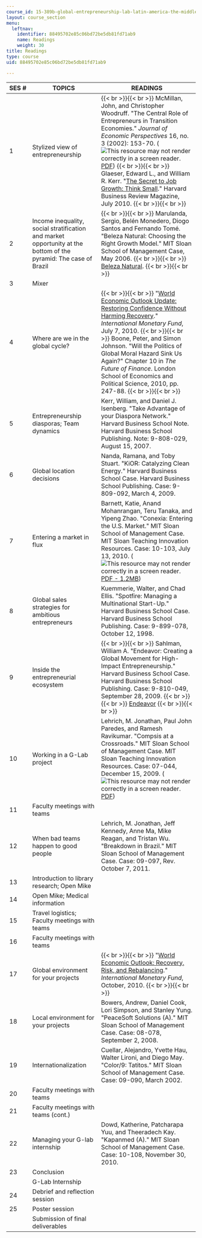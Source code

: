 ```yaml
---
course_id: 15-389b-global-entrepreneurship-lab-latin-america-the-middle-east-and-africa-fall-2010
layout: course_section
menu:
  leftnav:
    identifier: 88495702e85c06bd72be5db81fd71ab9
    name: Readings
    weight: 30
title: Readings
type: course
uid: 88495702e85c06bd72be5db81fd71ab9

---
```


| SES # | TOPICS | READINGS |
| --- | --- | --- |
| 1 | Stylized view of entrepreneurship |  {{< br >}}{{< br >}} McMillan, John, and Christopher Woodruff. "The Central Role of Entrepreneurs in Transition Economies." _Journal of Economic Perspectives_ 16, no. 3 (2002): 153-70. (![This resource may not render correctly in a screen reader.](/images/inacessible.gif)[PDF](https://www.aeaweb.org/articles?id=10.1257/089533002760278767)) {{< br >}}{{< br >}} Glaeser, Edward L., and William R. Kerr. "[The Secret to Job Growth: Think Small](http://hbr.org/2010/07/the-secret-to-job-growth-think-small/ar/1)." Harvard Business Review Magazine, July 2010. {{< br >}}{{< br >}}  |
| 2 | Income inequality, social stratification and market opportunity at the bottom of the pyramid: The case of Brazil |  {{< br >}}{{< br >}} Marulanda, Sergio, Belén Monedero, Diogo Santos and Fernando Tomé. "Beleza Natural: Choosing the Right Growth Model." MIT Sloan School of Management Case, May 2006. {{< br >}}{{< br >}} [Beleza Natural](http://www.belezanatural.com.br/). {{< br >}}{{< br >}}  |
| 3 | Mixer | &nbsp; |
| 4 | Where are we in the global cycle? |  {{< br >}}{{< br >}} "[World Economic Outlook Update: Restoring Confidence Without Harming Recovery](http://www.imf.org/external/pubs/ft/weo/2010/update/02/index.htm)." _International Monetary Fund_, July 7, 2010. {{< br >}}{{< br >}} Boone, Peter, and Simon Johnson. "Will the Politics of Global Moral Hazard Sink Us Again?" Chapter 10 in _The Future of Finance_. London School of Economics and Political Science, 2010, pp. 247-88. {{< br >}}{{< br >}}  |
| 5 | Entrepreneurship diasporas; Team dynamics | Kerr, William, and Daniel J. Isenberg. "Take Advantage of your Diaspora Network." Harvard Business School Note. Harvard Business School Publishing. Note: 9-808-029, August 15, 2007. |
| 6 | Global location decisions | Nanda, Ramana, and Toby Stuart. "KiOR: Catalyzing Clean Energy." Harvard Business School Case. Harvard Business School Publishing. Case: 9-809-092, March 4, 2009. |
| 7 | Entering a market in flux | Barnett, Katie, Anand Mohanrangan, Teru Tanaka, and Yipeng Zhao. "Conexia: Entering the U.S. Market." MIT Sloan School of Management Case. MIT Sloan Teaching Innovation Resources. Case: 10-103, July 13, 2010. (![This resource may not render correctly in a screen reader.](/images/inacessible.gif)[PDF - 1.2MB](https://mitsloan.mit.edu/LearningEdge/CaseDocs/08-074%20PPS%20tv%20Lehrich.pdf)) |
| 8 | Global sales strategies for ambitious entrepreneurs | Kuemmerie, Walter, and Chad Ellis. "Spotfire: Managing a Multinational Start-Up." Harvard Business School Case. Harvard Business School Publishing. Case: 9-899-078, October 12, 1998. |
| 9 | Inside the entrepreneurial ecosystem |  {{< br >}}{{< br >}} Sahlman, William A. "Endeavor: Creating a Global Movement for High-Impact Entrepreneurship." Harvard Business School Case. Harvard Business School Publishing. Case: 9-810-049, September 28, 2009. {{< br >}}{{< br >}} [Endeavor](http://www.endeavor.org/) {{< br >}}{{< br >}}  |
| 10 | Working in a G-Lab project | Lehrich, M. Jonathan, Paul John Paredes, and Ramesh Ravikumar. "Compsis at a Crossroads." MIT Sloan School of Management Case. MIT Sloan Teaching Innovation Resources. Case: 07-044, December 15, 2009. (![This resource may not render correctly in a screen reader.](/images/inacessible.gif)[PDF](https://mitsloan.mit.edu/LearningEdge/CaseDocs/07-044-compsis-at-a-crossroads-lehrich.pdf)) |
| 11 | Faculty meetings with teams | &nbsp; |
| 12 | When bad teams happen to good people | Lehrich, M. Jonathan, Jeff Kennedy, Anne Ma, Mike Reagan, and Tristan Wu. "Breakdown in Brazil." MIT Sloan School of Management Case. Case: 09-097, Rev. October 7, 2011. |
| 13 | Introduction to library research; Open Mike | &nbsp; |
| 14 | Open Mike; Medical information | &nbsp; |
| 15 | Travel logistics; Faculty meetings with teams | &nbsp; |
| 16 | Faculty meetings with teams | &nbsp; |
| 17 | Global environment for your projects |  {{< br >}}{{< br >}} "[World Economic Outlook: Recovery, Risk, and Rebalancing](http://www.imf.org/external/pubs/ft/weo/2010/02/index.htm)." _International Monetary Fund_, October, 2010. {{< br >}}{{< br >}}  |
| 18 | Local environment for your projects | Bowers, Andrew, Daniel Cook, Lori Simpson, and Stanley Yung. "PeaceSoft Solutions (A)." MIT Sloan School of Management Case. Case: 08-078, September 2, 2008. |
| 19 | Internationalization | Cuellar, Alejandro, Yvette Hau, Walter Lironi, and Diego May. "Color/9: Tatitos." MIT Sloan School of Management Case. Case: 09-090, March 2002. |
| 20 | Faculty meetings with teams | &nbsp; |
| 21 | Faculty meetings with teams (cont.) | &nbsp; |
| 22 | Managing your G-lab internship | Dowd, Katherine, Patcharapa Yuu, and Theeradech Kay. "Kapanmed (A)." MIT Sloan School of Management Case. Case: 10-108, November 30, 2010. |
| 23 | Conclusion | &nbsp; |
| &nbsp; | G-Lab Internship | &nbsp; |
| 24 | Debrief and reflection session | &nbsp; |
| 25 | Poster session | &nbsp; |
| &nbsp; | Submission of final deliverables |